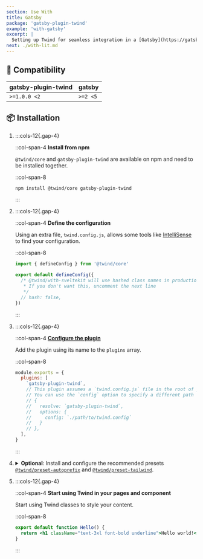 ```yaml
---
section: Use With
title: Gatsby
package: 'gatsby-plugin-twind'
example: 'with-gatsby'
excerpt: |
  Setting up Twind for seamless integration in a [Gatsby](https://gatsbyjs.com) project.
next: ./with-lit.md
---
```


## 🤝 Compatibility

| gatsby-plugin-twind | gatsby   |
| ------------------- | -------- |
| `>=1.0.0 <2`        | `>=2 <5` |

## 📦 Installation

1. :::cols-12{.gap-4}

   ::col-span-4
   **Install from npm**

   `@twind/core` and `gatsby-plugin-twind` are available on npm and need to be installed together.

   ::col-span-8

   ```sh
   npm install @twind/core gatsby-plugin-twind
   ```

   :::

1. :::cols-12{.gap-4}

   ::col-span-4
   **Define the configuration**

   Using an extra file, `twind.config.js`, allows some tools like [IntelliSense](./installation) to find your configuration.

   ::col-span-8

   ```js title="twind.config.js"
   import { defineConfig } from '@twind/core'

   export default defineConfig({
     /* @twind/with-sveltekit will use hashed class names in production by default
      * If you don't want this, uncomment the next line
      */
     // hash: false,
   })
   ```

   :::

1. :::cols-12{.gap-4}

   ::col-span-4
   **[Configure the plugin](https://www.gatsbyjs.com/docs/how-to/plugins-and-themes/using-a-plugin-in-your-site/)**

   Add the plugin using its name to the `plugins` array.

   ::col-span-8

   ```js title="gatsby-config.js"
   module.exports = {
     plugins: [
       `gatsby-plugin-twind`,
       // This plugin assumes a `twind.config.js` file in the root of your project.
       // You can use the `config` option to specify a different path to a twind config file:
       // {
       //   resolve: `gatsby-plugin-twind`,
       //   options: {
       //     config: `./path/to/twind.config`
       //   }
       // },
     ],
   }
   ```

   :::

1. <details>
   <summary><strong>Optional</strong>: Install and configure the recommended presets <a href="./preset-autoprefix"><code>@twind/preset-autoprefix</code></a> and <a href="./preset-tailwind"><code>@twind/preset-tailwind</code></a>.</summary>

   :::cols-12{.gap-4}

   ::col-span-4
   **Install the presets**

   All presets are [available on npm](https://www.npmjs.com/search?q=keywords:twind-preset).

   ::col-span-8

   ```sh
   npm install @twind/preset-autoprefix @twind/preset-tailwind
   ```

   :::

   :::cols-12{.gap-4}

   ::col-span-4
   **Configure the presets**

   Each preset must be added to the `presets` array in the configuration.

   ::col-span-8

   ```js title="twind.config.js" [2-3,6]
   import { defineConfig } from '@twind/core'
   import presetAutoprefix from '@twind/preset-autoprefix'
   import presetTailwind from '@twind/preset-tailwind'

   export default defineConfig({
     presets: [presetAutoprefix(), presetTailwind()],
   })
   ```

   :::

   </details>

1. :::cols-12{.gap-4}

   ::col-span-4
   **Start using Twind in your pages and component**

   Start using Twind classes to style your content.

   ::col-span-8

   ```jsx title="src/pages/index.js"
   export default function Hello() {
     return <h1 className="text-3xl font-bold underline">Hello world!</h1>
   }
   ```

   :::
